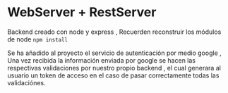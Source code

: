 # WebServer + RestServer
Backend creado con node  y express , Recuerden reconstruir  los módulos de node ``` npm install  ```

Se ha añadido al proyecto el servicio de autenticación por medio google , Una vez recibida la información enviada por google se hacen las respectivas validaciones por nuestro propio backend , el cual generara al usuario un token de acceso en el caso de pasar correctamente todas las validaciónes.
